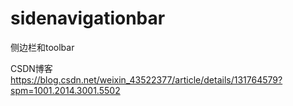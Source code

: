# sidenavigationbar
侧边栏和toolbar

CSDN博客
https://blog.csdn.net/weixin_43522377/article/details/131764579?spm=1001.2014.3001.5502
